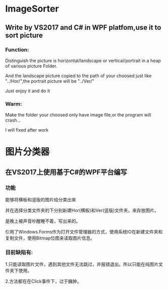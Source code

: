 # ImageSorter
## Write by VS2017 and C# in WPF platfom,use it to sort picture
### Function:
  Distinguish the picture is horizontal/landscape or vertical/portrait in a heap of various picture Folder.  
  
  And the landscape picture copied to the path of your choosed just like "../Hor/",the portrait picture will be "../Ver/"  
  
  Just enjoy it and do it
### Warm:
  Make the folder your choosed only have image file,or the program will crash...  
  
  I will fixed after work   
  

# 图片分类器
## 在VS2017上使用基于C#的WPF平台编写
### 功能
能够将横板和竖版的图片给分类出来  

并在选择分类文件夹的下分别新建Hor(横板)和Ver(竖版)文件夹，来存放图片。  


是晚上被声音吵醒睡不着，写出来的。  

引用了Windows.Forms作为打开文件管理器的方式，使用系统IO在新建文件夹和复制文件，使用Bitmap位图来读取图片信息。  

### 目前缺陷有:
1.只能读取图片文件，遇到其他文件无法跳过，并报错退出。所以只能在纯图片文件夹下使用。  

2.方法都在在Click事件下，过于臃肿。

